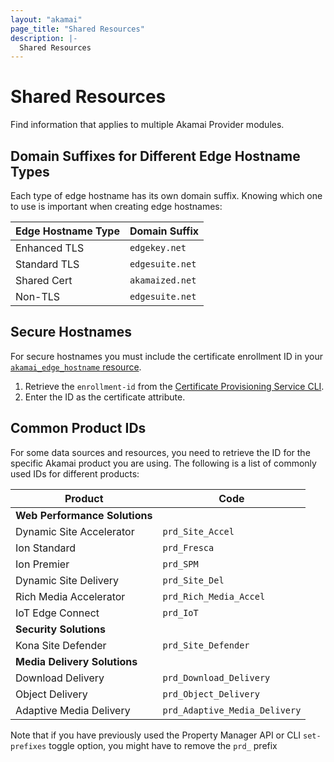 ```yaml
---
layout: "akamai"
page_title: "Shared Resources"
description: |-
  Shared Resources
---
```


# Shared Resources

Find information that applies to multiple Akamai Provider modules.

## Domain Suffixes for Different Edge Hostname Types

Each type of edge hostname has its own domain suffix. Knowing which one to use is important when creating edge hostnames:

| Edge Hostname Type | Domain Suffix |
|--------------------|---------------|
| Enhanced TLS       | `edgekey.net` |
| Standard TLS       | `edgesuite.net` |
| Shared Cert        | `akamaized.net` |
| Non-TLS            | `edgesuite.net` |

## Secure Hostnames

For secure hostnames you must include the certificate enrollment ID in your [`akamai_edge_hostname` resource](../resources/edge_hostname.md).

1. Retrieve the `enrollment-id` from the [Certificate Provisioning Service CLI](https://github.com/akamai/cli-cps).
2. Enter the ID as the certificate attribute.

## Common Product IDs

For some data sources and resources, you need to retrieve the ID for the specific Akamai product you are using. The following is a list of commonly used IDs for different products:

| Product | Code |
|---|---|
| **Web Performance Solutions**                   |
| Dynamic Site Accelerator | `prd_Site_Accel` |
| Ion Standard             | `prd_Fresca`     |
| Ion Premier          | `prd_SPM`        |
| Dynamic Site Delivery | `prd_Site_Del` |
| Rich Media Accelerator   | `prd_Rich_Media_Accel` |
| IoT Edge Connect | `prd_IoT` |
| **Security Solutions**          |         |
| Kona Site Defender | `prd_Site_Defender` |
| **Media Delivery Solutions**          |         |
| Download Delivery | `prd_Download_Delivery` |
| Object Delivery | `prd_Object_Delivery` |
| Adaptive Media Delivery | `prd_Adaptive_Media_Delivery` |

Note that if you have previously used the Property Manager API or CLI `set-prefixes` toggle option, you might have to remove the `prd_` prefix
